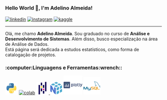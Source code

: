 ### Hello World :wave:, I'm Adelino Almeida!
<p align="left">
<a href="https://www.linkedin.com/in/adelino-saraiva-loureiro-almeida-927558218/" target="blank"><img align="center" src="https://cdn.jsdelivr.net/npm/simple-icons@3.0.1/icons/linkedin.svg" alt="linkedin" height="30" width="30" /></a>
<a href="https://www.instagram.com/pyrataria/" target="blank"><img align="center" src="https://cdn.jsdelivr.net/npm/simple-icons@3.0.1/icons/instagram.svg" alt="instagram" height="30" width="30" /></a>
<a href="https://www.kaggle.com/adelinoalmeida" target="blank"><img align="center" src="https://cdn.jsdelivr.net/npm/simple-icons@3.0.1/icons/kaggle.svg" alt="kaggle" height="30" width="30" /></a>
</p>

------

Olá, me chamo **Adelino Almeida**. Sou graduado no curso de **Análise e Desenvolvimento de Sistemas**. Além disso, busco especialização na área de Análise de Dados.  
Está página será dedicada a estudos estatísticos, como forma de catalogação de projetos.  

<h3 align="left">:computer:Linguagens e Ferramentas:wrench::</h3>
<a href="https://www.python.org" target="_blank"> <img src="https://github.com/devicons/devicon/blob/master/icons/python/python-original.svg" alt="python" width="40" height="40"/></a>
<a href="https://colab.google/" target="_blank"> <img src="https://upload.wikimedia.org/wikipedia/commons/d/d0/Google_Colaboratory_SVG_Logo.svg" alt="colab" width="40" height="40"/></a>  
<a href="https://pandas.pydata.org/" target="_blank"> <img src="https://github.com/devicons/devicon/blob/master/icons/pandas/pandas-original.svg" alt="pandas" width="40" height="40"/>    </a>
<a href="https://numpy.org/" target="_blank"> <img src="https://github.com/devicons/devicon/blob/master/icons/numpy/numpy-original.svg" alt="numpy" width="40" height="40"/></a>
<a href="https://plotly.com/" target="_blank"> <img src="https://github.com/devicons/devicon/blob/master/icons/plotly/plotly-original-wordmark.svg" alt="plotly" width="60" height="60"/></a>
<a href="https://mysql.com/" target="_blank"> <img src="https://github.com/devicons/devicon/blob/master/icons/mysql/mysql-original-wordmark.svg" alt="mysql" width="55" height="55"/></a>
